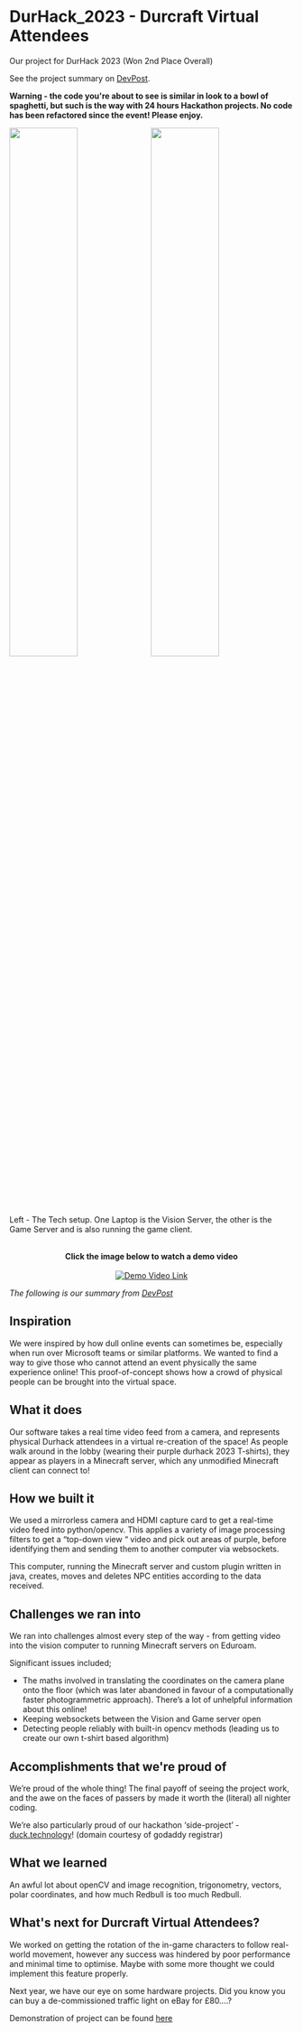 # DurHack_2023 - Durcraft Virtual Attendees
Our project for DurHack 2023 (Won 2nd Place Overall)

See the project summary on [DevPost](https://devpost.com/software/durcraft-virtual-attendees).

**Warning - the code you're about to see is similar in look to a bowl of spaghetti, but such is the way with 24 hours Hackathon projects. No code has been refactored since the event! Please enjoy.**

<p float="left">
  <img src="https://d112y698adiu2z.cloudfront.net/photos/production/software_photos/002/655/180/datas/gallery.jpg" width="49%" />
  <img src="https://d112y698adiu2z.cloudfront.net/photos/production/software_photos/002/655/179/datas/gallery.jpg" width="49%" /> 
</p>
Left - The Tech setup. One Laptop is the Vision Server, the other is the Game Server and is also running the game client.<br><br>



<p style="text-align: center">
<b>Click the image below to watch a demo video</b><br><br>
<a href="https://youtu.be/5xrsdYBfODg?si=L2VoODrBZpT0qs8w"><img alt="Demo Video Link" src="https://img.youtube.com/vi/5xrsdYBfODg/0.jpg"></a>
</p>

*The following is our summary from [DevPost](https://devpost.com/software/durcraft-virtual-attendees)*

## Inspiration
We were inspired by how dull online events can sometimes be, especially when run over Microsoft teams or similar platforms. We wanted to find a way to give those who cannot attend an event physically the same experience online! This proof-of-concept shows how a crowd of physical people can be brought into the virtual space.

## What it does
Our software takes a real time video feed from a camera, and represents physical Durhack attendees in a virtual re-creation of the space! As people walk around in the lobby (wearing their purple durhack 2023 T-shirts), they appear as players in a Minecraft server, which any unmodified Minecraft client can connect to!

## How we built it
We used a mirrorless camera and HDMI capture card to get a real-time video feed into python/opencv. This applies a variety of image processing filters to get a “top-down view “ video and pick out areas of purple, before identifying them and sending them to another computer via websockets.

This computer, running the Minecraft server and custom plugin written in java, creates, moves and deletes NPC entities according to the data received.

## Challenges we ran into
We ran into challenges almost every step of the way - from getting video into the vision computer to running Minecraft servers on Eduroam.

Significant issues included;
- The maths involved in translating the coordinates on the camera plane onto the floor (which was later abandoned in favour of a computationally faster photogrammetric approach). There’s a lot of unhelpful information about this online!
- Keeping websockets between the Vision and Game server open
- Detecting people reliably with built-in opencv methods (leading us to create our own t-shirt based algorithm)

## Accomplishments that we're proud of
We’re proud of the whole thing! The final payoff of seeing the project work, and the awe on the faces of passers by made it worth the (literal) all nighter coding.

We’re also particularly proud of our hackathon ‘side-project’ - [duck.technology](https://duck.technology)! (domain courtesy of godaddy registrar)

## What we learned
An awful lot about openCV and image recognition, trigonometry, vectors, polar coordinates, and how much Redbull is too much Redbull.

## What's next for Durcraft Virtual Attendees?
We worked on getting the rotation of the in-game characters to follow real-world movement, however any success was hindered by poor performance and minimal time to optimise. Maybe with some more thought we could implement this feature properly.

Next year, we have our eye on some hardware projects. Did you know you can buy a de-commissioned traffic light on eBay for £80….?

Demonstration of project can be found [here](https://youtu.be/5xrsdYBfODg?si=L2VoODrBZpT0qs8w)